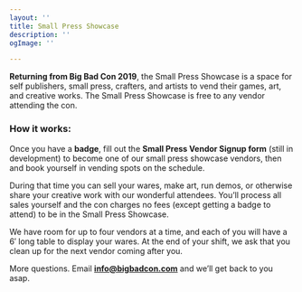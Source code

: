 ```yaml
---
layout: ''
title: Small Press Showcase
description: ''
ogImage: ''

---
```

**Returning from Big Bad Con 2019**, the Small Press Showcase is a space for self publishers, small press, crafters, and artists to vend their games, art, and creative works. The Small Press Showcase is free to any vendor attending the con.

### How it works:

Once you have a **badge**, fill out the **Small Press Vendor Signup form** (still in development) to become one of our small press showcase vendors, then and book yourself in vending spots on the schedule.

During that time you can sell your wares, make art, run demos, or otherwise share your creative work with our wonderful attendees. You’ll process all sales yourself and the con charges no fees (except getting a badge to attend) to be in the Small Press Showcase.

We have room for up to four vendors at a time, and each of you will have a 6′ long table to display your wares. At the end of your shift, we ask that you clean up for the next vendor coming after you.

More questions. Email [**info@bigbadcon.com**](mailto:info@bigbadcon.com) and we’ll get back to you asap.